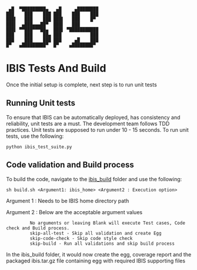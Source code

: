 ```
 ▄█  ▀█████████▄   ▄█     ▄████████
███    ███    ███ ███    ███    ███
███▌   ███    ███ ███▌   ███    █▀
███▌  ▄███▄▄▄██▀  ███▌   ███
███▌ ▀▀███▀▀▀██▄  ███▌ ▀███████████
███    ███    ██▄ ███           ███
███    ███    ███ ███     ▄█    ███
█▀   ▄█████████▀  █▀    ▄████████▀

```
# IBIS Tests And Build
Once the initial setup is complete, next step is to run unit tests

## Running Unit tests
To ensure that IBIS can be automatically deployed, has consistency and
reliability, unit tests are a must. The development team follows TDD practices.
Unit tests are supposed to run under 10 - 15 seconds.
To run unit tests, use the following:


```python ibis_test_suite.py```

## Code validation and Build process
To build the code, navigate to the [ibis_build](/ibis_build/) folder and use the following:


```sh build.sh <Argument1: ibis_home> <Argument2 : Execution option>```

Argument 1 : Needs to be IBIS home directory path

Argument 2 : Below are the acceptable argument values

             No arguments or leaving Blank will execute Test cases, Code check and Build process.
             skip-all-test - Skip all validation and create Egg
             skip-code-check - Skip code style check
             skip-build - Run all validations and skip build process
             

In the ibis_build folder, it would now create the egg, coverage report and the 
packaged ibis.tar.gz file containing egg with required IBIS supporting files